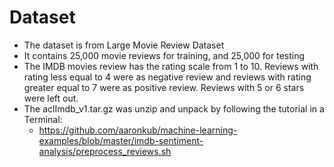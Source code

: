 # Dataset
* The dataset is from Large Movie Review Dataset
* It contains 25,000 movie reviews for training, and 25,000 for testing
* The IMDB movies review has the rating scale from 1 to 10. Reviews with rating less equal to 4 were as negative review and reviews with rating greater equal to 7 were as positive review. Reviews with 5 or 6 stars were left out. 
* The aclImdb_v1.tar.gz was unzip and unpack by following the tutorial in a Terminal:
    + https://github.com/aaronkub/machine-learning-examples/blob/master/imdb-sentiment-analysis/preprocess_reviews.sh


